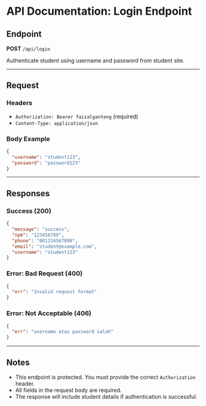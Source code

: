 # API Documentation: Login Endpoint

## Endpoint

**POST** `/api/login`

Authenticate student using username and password from student site.

---

## Request

### Headers
- `Authorization: Bearer faizalganteng` (required)
- `Content-Type: application/json`

### Body Example
```json
{
  "username": "student123",
  "password": "password123"
}
```

---

## Responses

### Success (200)
```json
{
  "message": "success",
  "npm": "123456789",
  "phone": "081234567890",
  "email": "student@example.com",
  "username": "student123"
}
```

### Error: Bad Request (400)
```json
{
  "err": "Invalid request format"
}
```

### Error: Not Acceptable (406)
```json
{
  "err": "username atau password salah"
}
```

---

## Notes
- This endpoint is protected. You must provide the correct `Authorization` header.
- All fields in the request body are required.
- The response will include student details if authentication is successful.
